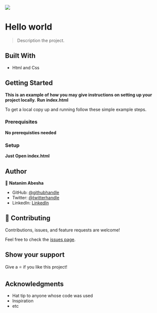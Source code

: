 ![](https://img.shields.io/badge/Microverse-blueviolet)

# Hello world

> Description the project.


## Built With

- Html and Css



## Getting Started

**This is an example of how you may give instructions on setting up your project locally.**
**Run index.html**


To get a local copy up and running follow these simple example steps.

### Prerequisites
**No prerequisties needed**

### Setup
**Just Open index.html**


## Author

👤 **Natanim Abesha**

- GitHub: [@githubhandle](https://github.com/githubhandle)
- Twitter: [@twitterhandle](https://twitter.com/twitterhandle)
- LinkedIn: [LinkedIn](https://linkedin.com/in/linkedinhandle)


## 🤝 Contributing

Contributions, issues, and feature requests are welcome!

Feel free to check the [issues page](../../issues/).

## Show your support

Give a ⭐️ if you like this project!

## Acknowledgments

- Hat tip to anyone whose code was used
- Inspiration
- etc

